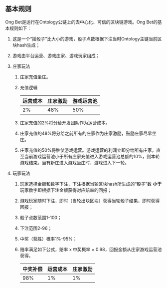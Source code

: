 ## 基本规则

Ong Bet是运行在Ontology公链上的去中心化、可信的区块链游戏。Ong Bet的基本规则如下：

1. 这是一个“摇骰子”比大小的游戏，骰子点数根据下注当时Ontology主链当前区块hash生成；

2. 游戏由平台运营、游戏庄家、游戏玩家组成；

3. 庄家玩法

   1. 庄家充值坐庄。

   2. 充值逻辑

      | 运营成本 | 庄家激励  |游戏运营池|
      | -------- | -------- | ------ |
      | 2%       | 48%      | 50%    |

   3. 庄家充值的2%将分给开发团队作为运营成本。
   4. 庄家充值的48%将分给之前所有的庄家作为庄家激励，鼓励庄家尽早坐庄。
   5. 庄家充值的50%将胜仗游戏运营。游戏运营的利润立即分给所有庄家，直至当前游戏运营池小于所有庄家充值进入游戏运营池总额的10%，则本轮游戏结束。当有新庄进入游戏坐庄时，游戏进入下一轮。

4. 玩家玩法

   1. 玩家选择金额和数字下注，下注根据当轮区块hash所生成的“骰子”数 **小于** 玩家数字即根据下注金额获得对应赔率的回报；

   2. 游戏玩家随时下注，即时（当轮出块区块）获得当轮骰子结果，即时获得回报；

   3. 骰子点数范围1-100；

   4. 下注范围2-96；

   5. 中奖（获胜）概率1%-95%；

   6. 赔率满足如下公式，赔率 x 中奖概率 = 0.98，回报金额从庄家游戏运营池获得。

      | 中奖补偿 | 运营成本 | 庄家激励 |
      | -------- | -------- | -------- |
      | 98%      | 1%       | 1%       |
